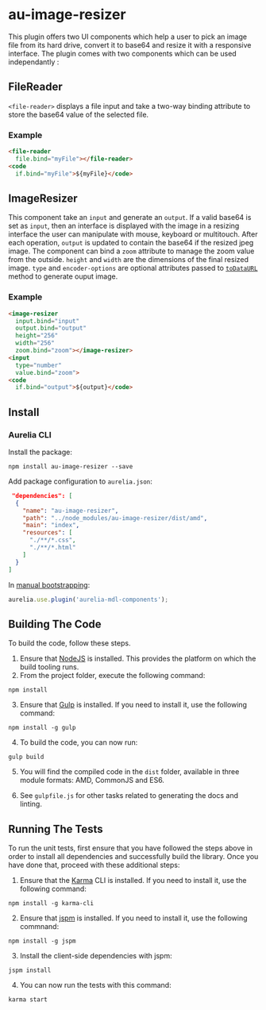 # au-image-resizer

This plugin offers two UI components which help a user to pick an image file from its hard drive, convert it to base64 and resize it with a responsive interface. The plugin comes with two components which can be used independantly :

## FileReader

`<file-reader>` displays a file input and take a two-way binding attribute to store the base64 value of the selected file.

### Example

```html
<file-reader
  file.bind="myFile"></file-reader>
<code
  if.bind="myFile">${myFile}</code>
```

## ImageResizer

This component take an `input` and generate an `output`. If a valid base64 is set as `input`, then an interface is displayed with the image in a resizing interface the user can manipulate with mouse, keyboard or multitouch. After each operation, `output` is updated to contain the base64 if the resized jpeg image.
The component can bind a `zoom` attribute to manage the zoom value from the outside. `height` and `width` are the dimensions of the final resized image. `type` and `encoder-options` are optional attributes passed to [`toDataURL`](https://developer.mozilla.org/en-US/docs/Web/API/HTMLCanvasElement/toDataURL) method to generate ouput image.

### Example

```html
<image-resizer
  input.bind="input"
  output.bind="output"
  height="256"
  width="256"
  zoom.bind="zoom"></image-resizer>
<input
  type="number"
  value.bind="zoom">
<code
  if.bind="output">${output}</code>
```

## Install

### Aurelia CLI

Install the package:

```shell
npm install au-image-resizer --save
```

Add package configuration to `aurelia.json`:

```json
 "dependencies": [
  {
    "name": "au-image-resizer",
    "path": "../node_modules/au-image-resizer/dist/amd",
    "main": "index",
    "resources": [
      "./**/*.css",
      "./**/*.html"
    ]
  }
]
```

In [manual bootstrapping](http://aurelia.io/hub.html#/doc/article/aurelia/framework/latest/app-configuration-and-startup/4):

```javascript
aurelia.use.plugin('aurelia-mdl-components');
```

## Building The Code

To build the code, follow these steps.

1. Ensure that [NodeJS](http://nodejs.org/) is installed. This provides the platform on which the build tooling runs.
2. From the project folder, execute the following command:

  ```shell
  npm install
  ```
3. Ensure that [Gulp](http://gulpjs.com/) is installed. If you need to install it, use the following command:

  ```shell
  npm install -g gulp
  ```
4. To build the code, you can now run:

  ```shell
  gulp build
  ```
5. You will find the compiled code in the `dist` folder, available in three module formats: AMD, CommonJS and ES6.

6. See `gulpfile.js` for other tasks related to generating the docs and linting.

## Running The Tests

To run the unit tests, first ensure that you have followed the steps above in order to install all dependencies and successfully build the library. Once you have done that, proceed with these additional steps:

1. Ensure that the [Karma](http://karma-runner.github.io/) CLI is installed. If you need to install it, use the following command:

  ```shell
  npm install -g karma-cli
  ```
2. Ensure that [jspm](http://jspm.io/) is installed. If you need to install it, use the following commnand:

  ```shell
  npm install -g jspm
  ```
3. Install the client-side dependencies with jspm:

  ```shell
  jspm install
  ```

4. You can now run the tests with this command:

  ```shell
  karma start
  ```

